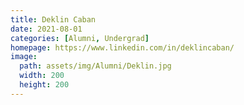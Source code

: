 ```yaml
---
title: Deklin Caban
date: 2021-08-01
categories: [Alumni, Undergrad]
homepage: https://www.linkedin.com/in/deklincaban/
image:
  path: assets/img/Alumni/Deklin.jpg
  width: 200
  height: 200
---
```



